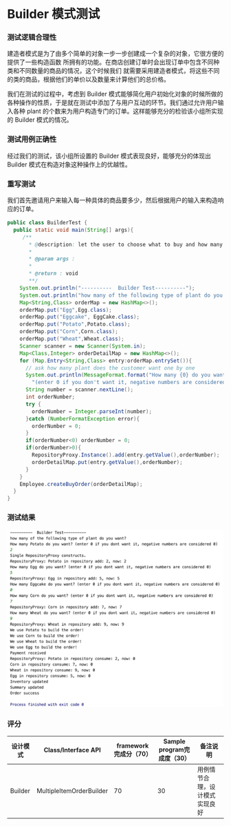 # Builder 模式测试

### 测试逻辑合理性

建造者模式是为了由多个简单的对象一步一步创建成一个复杂的对象，它很方便的提供了一些构造函数
所拥有的功能。在商店创建订单时会出现订单中包含不同种类和不同数量的商品的情况，这个时候我们
就需要采用建造者模式，将这些不同的类的商品，根据他们的单价以及数量来计算他们的总价格。

我们在测试的过程中，考虑到 Builder 模式能够简化用户初始化对象的时候所做的各种操作的性质，于是就在测试中添加了与用户互动的环节。我们通过允许用户输入各种 plant 的个数来为用户构造专门的订单。这样能够充分的检验该小组所实现的 Builder 模式的情况。

### 测试用例正确性

经过我们的测试，该小组所设置的 Builder 模式表现良好，能够充分的体现出 Builder 模式在构造对象这种操作上的优越性。

### 重写测试

我们首先邀请用户来输入每一种具体的商品要多少，然后根据用户的输入来构造响应的订单。

```java
public class BuilderTest {
  public static void main(String[] args){
     /**
       * @description: let the user to choose what to buy and how many of each type to buy
       *
       * @param args :
       *
       * @return : void
       **/
    System.out.println("----------  Builder Test----------");
    System.out.println("how many of the following type of plant do you want?");
    Map<String,Class> orderMap = new HashMap<>();
    orderMap.put("Egg",Egg.class);
    orderMap.put("Eggcake", EggCake.class);
    orderMap.put("Potato",Potato.class);
    orderMap.put("Corn",Corn.class);
    orderMap.put("Wheat",Wheat.class);
    Scanner scanner = new Scanner(System.in);
    Map<Class,Integer> orderDetailMap = new HashMap<>();
    for (Map.Entry<String,Class> entry:orderMap.entrySet()){
      // ask how many plant does the customer want one by one
      System.out.println(MessageFormat.format("How many {0} do you want? " +
        "(enter 0 if you don't want it, negative numbers are considered 0)",entry.getKey()));
      String number = scanner.nextLine();
      int orderNumber;
      try {
        orderNumber = Integer.parseInt(number);
      }catch (NumberFormatException error){
        orderNumber = 0;
      }
      if(orderNumber<0) orderNumber = 0;
      if(orderNumber>0){
        RepositoryProxy.Instance().add(entry.getValue(),orderNumber);
        orderDetailMap.put(entry.getValue(),orderNumber);
      }
    }
    Employee.createBuyOrder(orderDetailMap);
  }
}
```



### 测试结果

![image-20191112104346868](img/builder.png)



### 评分

| 设计模式 | Class/Interface API      | framework完成分（70） | Sample program完成度（30） | 备注说明                       |
| -------- | ------------------------ | --------------------- | -------------------------- | ------------------------------ |
| Builder  | MultipleItemOrderBuilder | 70                    | 30                         | 用例情节合理，设计模式实现良好 |

